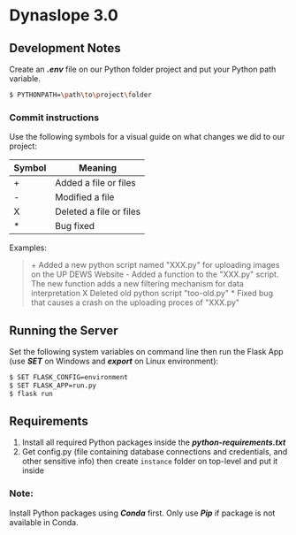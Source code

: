 # Dynaslope 3.0

## Development Notes

Create an ***.env*** file on our Python folder project and put your Python path variable.

```sh
$ PYTHONPATH=\path\to\project\folder
```

### Commit instructions

Use the following symbols for a visual guide on what changes we did to our project:

| Symbol | Meaning |
| ------ | ------ |
| + | Added a file or files |
| - | Modified a file |
| X | Deleted a file or files |
| * | Bug fixed |

Examples:
> \+ Added a new python script named "XXX.py" for uploading images on the UP DEWS Website
> \- Added a function to the "XXX.py" script. The new function adds a new filtering mechanism for data interpretation
> X Deleted old python script "too-old.py"
> \* Fixed bug that causes a crash on the uploading proces of "XXX.py"

## Running the Server

Set the following system variables on command line then run the Flask App (use ***SET*** on Windows and ***export*** on Linux environment):
```sh
$ SET FLASK_CONFIG=environment
$ SET FLASK_APP=run.py
$ flask run
```

## Requirements
1. Install all required Python packages inside the ***python-requirements.txt***
2. Get config.py (file containing database connections and credentials, and other sensitive info) then create ```instance``` folder on top-level and put it inside

### Note: 
Install Python packages using ***Conda*** first. Only use ***Pip*** if package is not available in Conda.
